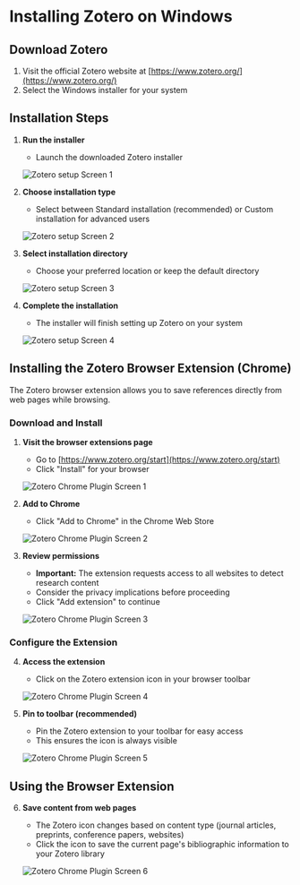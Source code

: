 # Installing Zotero on Windows

## Download Zotero

1. Visit the official Zotero website at [https://www.zotero.org/](https://www.zotero.org/)
2. Select the Windows installer for your system

## Installation Steps

1. **Run the installer**
   - Launch the downloaded Zotero installer

   ![Zotero setup Screen 1](./assets/Zotero_Setup-Screen_01.png)

2. **Choose installation type**
   - Select between Standard installation (recommended) or Custom installation for advanced users

   ![Zotero setup Screen 2](./assets/Zotero_Setup-Screen_02.png)

3. **Select installation directory** 
   - Choose your preferred location or keep the default directory

   ![Zotero setup Screen 3](./assets/Zotero_Setup-Screen_03.png)

4. **Complete the installation**
   - The installer will finish setting up Zotero on your system

   ![Zotero setup Screen 4](./assets/Zotero_Setup-Screen_04.png)

## Installing the Zotero Browser Extension (Chrome)

The Zotero browser extension allows you to save references directly from web pages while browsing.

### Download and Install

1. **Visit the browser extensions page**
   - Go to [https://www.zotero.org/start](https://www.zotero.org/start)
   - Click "Install" for your browser

   ![Zotero Chrome Plugin Screen 1](./assets/Zotero_Setup-Screen_05.png)

2. **Add to Chrome**
   - Click "Add to Chrome" in the Chrome Web Store

   ![Zotero Chrome Plugin Screen 2](./assets/Zotero_Setup-Screen_06.png)

3. **Review permissions**
   - **Important:** The extension requests access to all websites to detect research content
   - Consider the privacy implications before proceeding
   - Click "Add extension" to continue

   ![Zotero Chrome Plugin Screen 3](./assets/Zotero_Setup-Screen_07.png)

### Configure the Extension

4. **Access the extension**
   - Click on the Zotero extension icon in your browser toolbar

   ![Zotero Chrome Plugin Screen 4](./assets/Zotero_Setup-Screen_08.png)

5. **Pin to toolbar (recommended)**
   - Pin the Zotero extension to your toolbar for easy access
   - This ensures the icon is always visible

   ![Zotero Chrome Plugin Screen 5](./assets/Zotero_Setup-Screen_09.png)

## Using the Browser Extension

6. **Save content from web pages**
   - The Zotero icon changes based on content type (journal articles, preprints, conference papers, websites)
   - Click the icon to save the current page's bibliographic information to your Zotero library

   ![Zotero Chrome Plugin Screen 6](./assets/Zotero_Setup-Screen_10.png)
